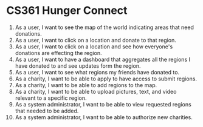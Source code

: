 CS361 Hunger Connect
=====

1. As a user, I want to see the map of the world indicating areas that
	need donations.
2. As a user, I want to click on a location and donate to that region.
3. As a user, I want to click on a location and see how everyone's
	donations are effecting the region.
4. As a user, I want to have a dashboard that aggregates all the regions
	I have donated to and see updates form the region.
5. As a user, I want to see what regions my friends have donated to.
6. As a charity, I want to be able to apply to have access to submit
	regions.
7. As a charity, I want to be able to add regions to the map.
8. As a charity, I want to be able to upload pictures, text, and video
	relevant to a specific region.
9. As a system administrator, I want to be able to view requested regions
	that needed to be added.
10. As a system administrator, I want to be able to authorize new charities.


